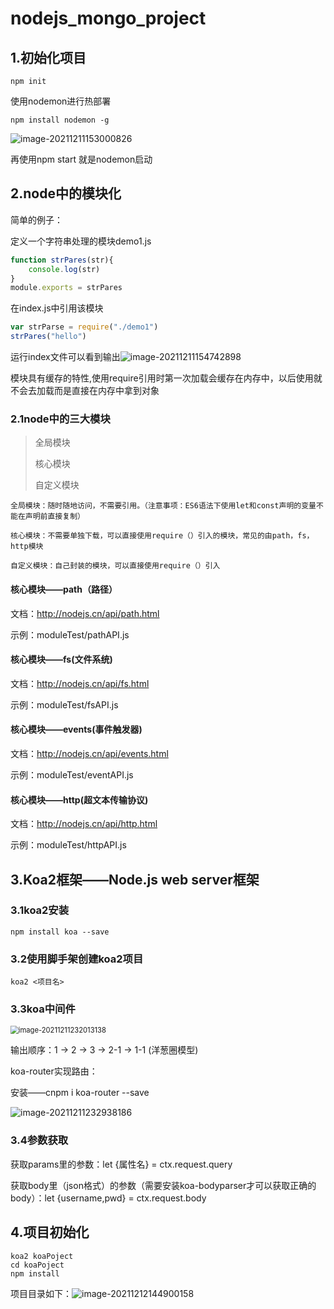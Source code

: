 # nodejs_mongo_project

## 1.初始化项目

```
npm init
```

使用nodemon进行热部署

```
npm install nodemon -g
```

![image-20211211153000826](README.images/image-20211211153000826.png)

再使用npm start 就是nodemon启动

## 2.node中的模块化

简单的例子：

定义一个字符串处理的模块demo1.js

```javascript
function strPares(str){
    console.log(str)
}
module.exports = strPares
```

在index.js中引用该模块

```javascript
var strParse = require("./demo1")
strPares("hello")
```

运行index文件可以看到输出![image-20211211154742898](README.images/image-20211211154742898.png)

模块具有缓存的特性,使用require引用时第一次加载会缓存在内存中，以后使用就不会去加载而是直接在内存中拿到对象

### 2.1node中的三大模块

>全局模块
>
>核心模块
>
>自定义模块

```
全局模块：随时随地访问，不需要引用。（注意事项：ES6语法下使用let和const声明的变量不能在声明前直接复制）
```

```
核心模块：不需要单独下载，可以直接使用require（）引入的模块，常见的由path，fs，http模块
```

```
自定义模块：自己封装的模块，可以直接使用require（）引入
```

#### 核心模块——path（路径）

文档：http://nodejs.cn/api/path.html

示例：moduleTest/pathAPI.js

#### 核心模块——fs(文件系统)

文档：http://nodejs.cn/api/fs.html

示例：moduleTest/fsAPI.js

#### 核心模块——events(事件触发器)

文档：http://nodejs.cn/api/events.html

示例：moduleTest/eventAPI.js

#### 核心模块——http(超文本传输协议)

文档：http://nodejs.cn/api/http.html

示例：moduleTest/httpAPI.js

## 3.Koa2框架——Node.js web server框架

### 3.1koa2安装

```
npm install koa --save
```

### 3.2使用脚手架创建koa2项目

```
koa2 <项目名>
```

### 3.3koa中间件

<img src="README.images/image-20211211232013138.png" alt="image-20211211232013138" style="zoom:80%;" />

输出顺序：1 -> 2 -> 3 -> 2-1 -> 1-1   (洋葱圈模型)

koa-router实现路由：

安装——cnpm i koa-router --save

![image-20211211232938186](README.images/image-20211211232938186.png)

### 3.4参数获取

获取params里的参数：let {属性名} = ctx.request.query

获取body里（json格式）的参数（需要安装koa-bodyparser才可以获取正确的body）：let {username,pwd} = ctx.request.body

## 4.项目初始化

```
koa2 koaPoject
cd koaPoject
npm install
```

项目目录如下：![image-20211212144900158](README.images/image-20211212144900158.png)
